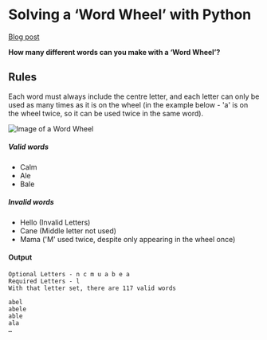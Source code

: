 # Solving a ‘Word Wheel’ with Python

[Blog post](http://ollie.work/2016/10/13/Solving-a-Word-Wheel-with-Python)

**How many different words can you make with a ‘Word Wheel’?**

## Rules
Each word must always include the centre letter, and each letter can only be used as many times as it is on the wheel (in the example below - 'a' is on the wheel twice, so it can be used twice in the same word).

![Image of a Word Wheel](http://d33wubrfki0l68.cloudfront.net/9fa6f80fffdbe63b16fe900b3fb82adf8ded6414/3f1e9/images/word-wheel.png)

##### Valid words
- Calm
- Ale
- Bale

##### Invalid words
- Hello (Invalid Letters)
- Cane (Middle letter not used)
- Mama ('M' used twice, despite only appearing in the wheel once)

#### Output
```
Optional Letters - n c m u a b e a
Required Letters - l
With that letter set, there are 117 valid words

abel
abele
able
ala
…
